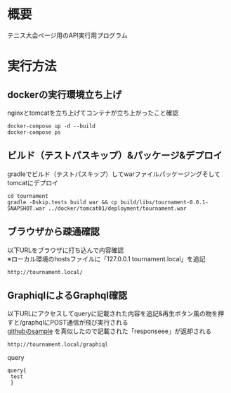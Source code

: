 # 概要
テニス大会ページ用のAPI実行用プログラム
# 実行方法
## dockerの実行環境立ち上げ
nginxとtomcatを立ち上げてコンテナが立ち上がったこと確認
```
docker-compose up -d --build
docker-compose ps
```
## ビルド（テストパスキップ）&パッケージ&デプロイ
gradleでビルド（テストパスキップ）してwarファイルパッケージングそしてtomcatにデプロイ
```
cd tournament
gradle -Dskip.tests build war && cp build/libs/tournament-0.0.1-SNAPSHOT.war ../docker/tomcat01/deployment/tournament.war
```
## ブラウザから疎通確認
以下URLをブラウザに打ち込んで内容確認  
※ローカル環境のhostsファイルに「127.0.0.1 tournament.local」を追記
```
http://tournament.local/
```
## GraphiqlによるGraphql確認
以下URLにアクセスしてqueryに記載された内容を追記&再生ボタン風の物を押すと/graphqlにPOST通信が飛び実行される  
[githubのsample](https://github.com/graphql-java/graphql-spring-boot/blob/master/example/src/main/java/com/embedler/moon/graphql/boot/sample/ApplicationBootConfiguratisampleon.java) を真似したので記載された「responseee」が返却される
```
http://tournament.local/graphiql
```
query
```
query{
 test 
 }
```
